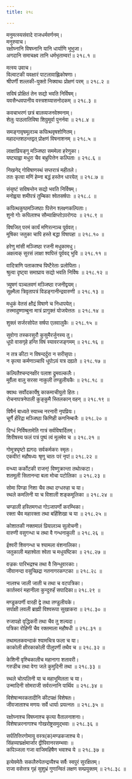 ```yaml
---
title: २१८

---
```

मनुमत्स्यसंवादे राजधर्मवर्णनम्।  
मनुरुवाच।  
रक्षोघ्नानि विषघ्नानि यानि धार्याणि भूभुजा।  
अगदानि समाचक्ष्व तानि धर्मभृताम्वर!॥ २१८.१ ॥  
  
मत्स्य उवाच।  
विल्वाटकी यवक्षारं पाटलावाह्लिकोषणाः।  
श्रीपर्णी शल्लकी-युक्तो निक्वाथः प्रोक्षणं परम् ॥ २१८.२ ॥  
  
सविषं प्रोक्षितं तेन सद्यो भवति निर्विषम्।  
यवसैन्धवपानीय वस्त्रशय्यासनोदकम् ॥ २१८.३ ॥  
  
कवचाभरणं छत्रं बालव्यजनवेश्मनाम्।  
शेलुः पाठलातिविषा शिग्रुमूर्वा पुनर्नवा ॥ २१८.४ ॥  
  
समङ्गावृषमूलञ्च कपित्थवृषशोणितम्।  
महादन्तशठन्तद्वत् प्रोक्षणं विषनाशनम् ॥ २१८.५ ॥  
  
लाक्षाप्रियङ्गु मञ्जिष्ठा सममेला हरेणुका।  
यष्ट्याह्वा मधुरा चैव बभ्रुपित्तेन कल्पिताः ॥ २१८.६ ॥  
  
निखनेद् गोविषाणस्थं सप्तरात्रं महीतले।  
ततः कृत्वा मणिं हेम्ना बद्धं हस्तेन धारयेत् ॥ २१८.७ ॥  
  
संसृष्टं सविषन्तेन सद्यो भवति निर्विषम्।  
मनोह्वया शमीपत्रं तुम्बिका श्वेतसर्षपाः ॥ २१८.८ ॥  
  
कपित्थकुष्ठमञ्जिष्ठाः पित्तेन श्लक्ष्णकल्पिताः।  
शुनो गोः कपिलाश्च सौम्याक्षिप्तोऽपरोगदः ॥ २१८.९ ॥  
  
विषजित् परमं कार्यं मणिरत्नञ्च पूर्ववत्।  
मूषिका जतुका चापि हस्ते बद्धा विषापहा ॥ २१८.१० ॥  
  
हरेणु मांसी मञ्जिष्ठा रजनी मधुकामधु।  
अक्षत्वक् सुरसं लाक्षा श्वपित्तं पूर्ववद् भुवि ॥ २१८.११ ॥  
  
वादित्राणि पताकाश्च पिष्टैरेताः प्रलोपिताः।  
श्रुत्वा दृष्ट्वा समाघ्राय सद्यो भवति निर्विषः ॥ २१८.१२ ॥  
  
त्र्युषणं पञ्चलवणं मञ्जिष्ठा रजनीद्वयम्।  
सूक्ष्मैला त्रिवृतापत्रं विडङ्गानीन्द्रवारुणी ॥ २१८.१३ ॥  
  
मधुकं वेतसं क्षौद्रं विषाणे च निधापयेत्।  
तस्मादुष्णाम्बुना मात्रं प्रागुक्तं योजयेत्ततः ॥ २१८.१४ ॥  
  
शुक्लं सर्जरसोपेत सर्षपा एलवालुकैः ॥ २१८.१५ ॥  
  
सुवोगा तस्करसुरौ कुसुमैरर्जुनस्य तु।  
धूपो वासगृहे हन्ति विषं स्यावरजङ्गमम् ॥ २१८.१६ ॥  
  
न तत्र कीटा न विषन्दर्दुरा न सरीसृपाः।  
न कृत्या कर्मणाञ्चापि धूपोऽयं यत्र दह्यते ॥ २१८.१७ ॥  
  
कल्पितैश्चन्दनक्षीर पलाश द्रुमवल्कलैः।  
मूर्वैला वालु सरसा नाकुली तण्डुलीयकैः ॥ २१८.१८ ॥  
  
क्वाथः सर्वोदकार्येषु काकमाचीयुतो हितः।  
रोचनापत्रनेपाली कुङ्कुमै स्तिलकान् वहन् ॥ २१८.१९ ॥  
  
विषैर्न बाध्यते स्याच्च नरनारी नृपप्रियः।  
चूर्णै र्हरिद्रा मञ्जिष्ठा किणिही कणनिम्बजैः ॥ २१८.२० ॥  
  
दिग्धं निर्विषतामेति गात्रं सर्वविषार्दितम्।  
शिरीषस्य फलं पत्रं पुष्पं त्वं मूलमेव च ॥ २१८.२१ ॥  
  
गोमूत्रघृष्टो ह्यगदः सर्वकर्मकरः स्मृतः।  
एकवीर! महौषध्यः श्रृणु चातः परं नृप!॥ २१८.२२ ॥  
  
वन्ध्या कर्कोटकी राजन्! विष्णुक्रान्ता तथोत्कटा।  
शतमूली सितानन्दा बला मोचा पटोलिका ॥ २१८.२३ ॥  
  
सोमा पिण्डा निशा चैव तथा दग्धरुहा च या।  
स्थले कमलिनी या च विशाली शङ्कमूलिका ॥ २१८.२४ ॥  
  
चण्डाली हस्तिमगधा गोऽजापर्णो करम्भिका।  
रक्ता चैव महारक्ता तथा बर्हिशिखा च या ॥ २१८.२५ ॥  
  
कोशातकी नक्तमालं प्रियालञ्च सुलोचनी।  
वारुणी वसुगन्धा च तथा वै गन्धनाकुली ॥ २१८.२६ ॥  
  
ईश्वरी शिवगन्धा च श्यामला वंशनालिका।  
जतुकाली महाश्वेता श्वेता च मधुयष्टिका ॥ २१८.२७ ॥  
  
वज्रकः पारिभद्रश्च तथा वै सिन्धुवारकाः।  
जीवानन्दा वसुच्छिद्रा नतनागरकण्टका ॥ २१८.२८ ॥  
  
नालश्च जाली जाती च तथा च वटपत्रिका।  
कार्तस्वरं महानीला कुन्दुरुर्हं सपादिका॥ २१८.२९ ॥  
  
मण्डूकपर्णी वारही द्वे तथा तण्डुलीयके।  
सर्पाक्षी लवली ब्राह्मी विश्वरूपा सुखाकरा ॥ २१८.३० ॥  
  
रुजापहो वृद्धिकरी तथा चैव तु शल्यदा।  
पत्रिका रोहिणी चैव रक्तमाला महौषधी ॥ २१८.३१ ॥  
  
तथामलकवन्दाकं श्यामचित्र फला च या।  
काकोली क्षीरकाकोली पीलुपर्णी तथैव च ॥ २१८.३२ ॥  
  
केशिनी वृश्चिकालीच महानागा शतावरी।  
गरुडीच तथा वेगा जले कुमुदिनी तथा ॥ २१८.३३ ॥  
  
स्थले चोत्पलिनी या च महाभूमिलता च या।  
उन्मादिनी सोमराजी सर्वरत्नानि पार्थिव ॥ २१८.३४ ॥  
  
विशेषान्मरकतादीनि कीटपक्षं विशेषतः।  
जीवजाताश्च मणयः सर्वे धार्याः प्रयत्नतः ॥ २१८.३५ ॥  
  
रक्षोघ्नाश्च विषघ्नाश्च कृत्या वैतालनाशनाः।  
विशेषान्नरनागाश्च गोखरोष्ट्रसमुद्भवाः ॥ २१८.३६ ॥  
  
सर्पतित्तिरगोमायु वस्त्र(क)मण्डकजाश्च ये।  
सिंहव्याघ्रर्क्षमार्जार द्वीपिवानरसम्भवाः ॥  
कपिञ्जला गजा वाजिमहिषैण भवाश्च ये ॥ २१८.३७ ॥  
  
इत्येवमेतैः सकलैरुपेतन्द्रव्यैश्च सर्वैः स्वपुरं सुरक्षितम्।  
राजा वसेत्तत्र गृहं सुशुभ्रं गुणान्वितं लक्षण सम्प्रयुक्तम् ॥ २१८.३८ ॥
